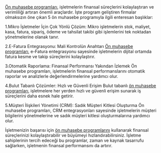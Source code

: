 [Ön muhasebe programları](https://tamsoft.com.tr/), işletmelerin finansal süreçlerini kolaylaştıran ve verimliliği artıran önemli araçlardır. İşte program geliştiren firmalar olmaksızın öne çıkan 5 ön muhasebe programıyla ilgili enteresan başlıklar:

1.Mikro İşletmeler İçin Çok Yönlü Çözüm: Mikro işletmelerin stok, maliyet, kasa, fatura, sipariş, ödeme ve tahsilat takibi gibi işlemlerini tek noktadan yönetmelerine olanak tanır.

2.E-Fatura Entegrasyonu: Mali Kontrolün Anahtarı [Ön muhasebe programları](https://tamsoft.com.tr/), e-Fatura entegrasyonu sayesinde işletmelerin dijital ortamda fatura kesme ve takip süreçlerini kolaylaştırır.

3.Otomatik Raporlama: Finansal Performansı Yakından İzlemek Ön muhasebe programları, işletmelerin finansal performanslarını otomatik raporlar ve analizlerle değerlendirmelerine yardımcı olur.

4.Bulut Tabanlı Çözümler: Hızlı ve Güvenli Erişim Bulut tabanlı [ön muhasebe programları](https://tamsoft.com.tr/), işletmelere her yerden hızlı ve güvenli erişim sunarak iş süreçlerini daha esnek hale getirir.

5.Müşteri İlişkileri Yönetimi (CRM): Sadık Müşteri Kitlesi Oluşturma Ön muhasebe programları, CRM entegrasyonları sayesinde işletmelerin müşteri bilgilerini yönetmelerine ve sadık müşteri kitlesi oluşturmalarına yardımcı olur.

İşletmenizin başarısı için [ön muhasebe programlarını](https://tamsoft.com.tr/) kullanarak finansal süreçlerinizi kolaylaştırabilir ve büyümeyi hızlandırabilirsiniz. İşletme sahiplerinin tercih edeceği bu programlar, zaman ve kaynak tasarrufu sağlarken, işletmenin finansal performansını da artırır.
